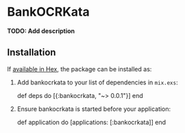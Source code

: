 # BankOCRKata

**TODO: Add description**

## Installation

If [available in Hex](https://hex.pm/docs/publish), the package can be installed as:

  1. Add bankocrkata to your list of dependencies in `mix.exs`:

        def deps do
          [{:bankocrkata, "~> 0.0.1"}]
        end

  2. Ensure bankocrkata is started before your application:

        def application do
          [applications: [:bankocrkata]]
        end
